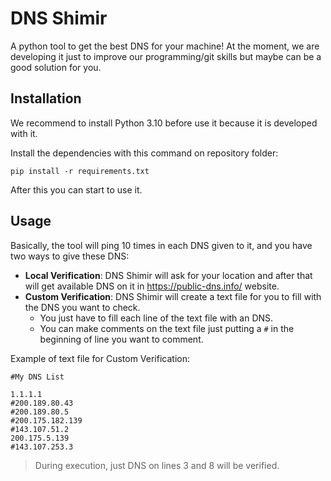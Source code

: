 # DNS Shimir
A python tool to get the best DNS for your machine! At the moment, we are developing it just to improve our programming/git skills but maybe can be a good solution for you.
## Installation
We recommend to install Python 3.10 before use it because it is developed with it.

Install the dependencies with this command on repository folder:

`pip install -r requirements.txt`

After this you can start to use it.

## Usage
Basically, the tool will ping 10 times in each DNS given to it, and you have two ways to give these DNS:
- **Local Verification**: DNS Shimir will ask for your location and after that will get available DNS on it in https://public-dns.info/ website.
- **Custom Verification**: DNS Shimir will create a text file for you to fill with the DNS you want to check.
    - You just have to fill each line of the text file with an DNS.
    - You can make comments on the text file just putting a `#` in the beginning of line you want to comment.
 
Example of text file for Custom Verification:
```
#My DNS List

1.1.1.1
#200.189.80.43
#200.189.80.5
#200.175.182.139
#143.107.51.2
200.175.5.139
#143.107.253.3
```
>During execution, just DNS on lines 3 and 8 will be verified.